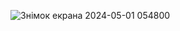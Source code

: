 ![Знімок екрана 2024-05-01 054800](https://github.com/ZloiBess/TheWitcher--landing-page-/assets/87580740/45236b28-024e-4a43-a6b6-8a78f6c28df7)

